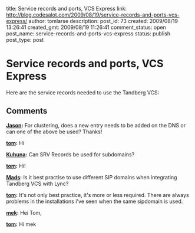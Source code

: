 title: Service records and ports, VCS Express
link: http://blog.codesalot.com/2009/08/19/service-records-and-ports-vcs-express/
author: tomlarse
description: 
post_id: 73
created: 2009/08/19 13:26:41
created_gmt: 2009/08/19 11:26:41
comment_status: open
post_name: service-records-and-ports-vcs-express
status: publish
post_type: post

# Service records and ports, VCS Express

Here are the service records needed to use the Tandberg VCS:

## Comments

**[Jason](#8 "2011-04-18 12:15:45"):** For clustering, does a new entry needs to be added on the DNS or can one of the above be used? Thanks!

**[tom](#9 "2011-04-29 08:40:43"):** Hi

**[Kuhuna](#10 "2011-05-09 22:31:27"):** Can SRV Records be used for subdomains?

**[tom](#11 "2011-05-10 08:52:43"):** Hi!

**[Mads](#12 "2011-07-18 14:27:23"):** Is it best practise to use different SIP domains when integrating Tandberg VCS with Lync?

**[tom](#13 "2011-07-19 14:24:38"):** It's not only best practice, it's more or less required. There are always problems in the installations i've seen when the same sipdomain is used.

**[mek](#14 "2011-07-22 11:49:27"):** Hei Tom,

**[tom](#15 "2011-07-29 09:42:03"):** Hi mek

